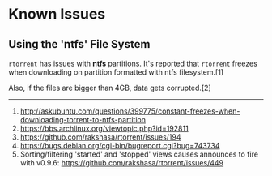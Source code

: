 # Known Issues

## Using the 'ntfs' File System

`rtorrent` has issues with **ntfs** partitions.
It's reported that `rtorrent` freezes when downloading on partition formatted with ntfs filesystem.[1]

Also, if the files are bigger than 4GB, data gets corrupted.[2]


***

1. http://askubuntu.com/questions/399775/constant-freezes-when-downloading-torrent-to-ntfs-partition
2. https://bbs.archlinux.org/viewtopic.php?id=192811
3. https://github.com/rakshasa/rtorrent/issues/194
4. https://bugs.debian.org/cgi-bin/bugreport.cgi?bug=743734
5. Sorting/filtering 'started' and 'stopped' views causes announces to fire with v0.9.6: https://github.com/rakshasa/rtorrent/issues/449